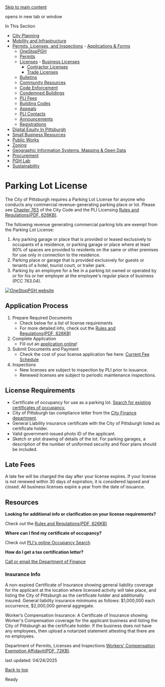 [Skip to main content](https://www.pittsburghpa.gov/Business-Development/Permits-Licenses-and-Inspections/Licenses/Business-Licenses/Parking-Lot-License#main-content)

opens in new tab or window

In This Section

- [City Planning](https://www.pittsburghpa.gov/Business-Development/City-Planning)
- [Mobility and Infrastructure](https://www.pittsburghpa.gov/Business-Development/Mobility-and-Infrastructure)
- [Permits, Licenses, and Inspections](https://www.pittsburghpa.gov/Business-Development/Permits-Licenses-and-Inspections)  - [Applications & Forms](https://www.pittsburghpa.gov/Business-Development/Permits-Licenses-and-Inspections/Applications-Forms)
  - [OneStopPGH](https://www.pittsburghpa.gov/Business-Development/Permits-Licenses-and-Inspections/OneStopPGH)
  - [Permits](https://www.pittsburghpa.gov/Business-Development/Permits-Licenses-and-Inspections/Permits)
  - [Licenses](https://www.pittsburghpa.gov/Business-Development/Permits-Licenses-and-Inspections/Licenses)    - [Business Licenses](https://www.pittsburghpa.gov/Business-Development/Permits-Licenses-and-Inspections/Licenses/Business-Licenses)
    - [Contractor Licenses](https://www.pittsburghpa.gov/Business-Development/Permits-Licenses-and-Inspections/Licenses/Contractor-Licenses)
    - [Trade Licenses](https://www.pittsburghpa.gov/Business-Development/Permits-Licenses-and-Inspections/Licenses/Trade-Licenses)
  - [Bulletins](https://www.pittsburghpa.gov/Business-Development/Permits-Licenses-and-Inspections/PLI-Bulletins)
  - [Community Resources](https://www.pittsburghpa.gov/Business-Development/Permits-Licenses-and-Inspections/Community-Resources)
  - [Code Enforcement](https://www.pittsburghpa.gov/Business-Development/Permits-Licenses-and-Inspections/Code-Enforcement)
  - [Condemned Buildings](https://www.pittsburghpa.gov/Business-Development/Permits-Licenses-and-Inspections/Condemned-Buildings)
  - [PLI Fees](https://www.pittsburghpa.gov/Business-Development/Permits-Licenses-and-Inspections/Fees)
  - [Building Codes](https://www.pittsburghpa.gov/Business-Development/Permits-Licenses-and-Inspections/Building-Codes)
  - [Appeals](https://www.pittsburghpa.gov/Business-Development/Permits-Licenses-and-Inspections/Appeals)
  - [PLI Contacts](https://www.pittsburghpa.gov/Business-Development/Permits-Licenses-and-Inspections/Contacts)
  - [Announcements](https://www.pittsburghpa.gov/Business-Development/Permits-Licenses-and-Inspections/Announcements)
  - [Registrations](https://www.pittsburghpa.gov/Business-Development/Permits-Licenses-and-Inspections/Registrations)
- [Digital Equity In Pittsburgh](https://www.pittsburghpa.gov/Business-Development/Digital-Equity-In-Pittsburgh)
- [Small Business Resources](https://www.pittsburghpa.gov/Business-Development/Small-Business-Resources)
- [Public Works](https://www.pittsburghpa.gov/Business-Development/Public-Works)
- [Zoning](https://www.pittsburghpa.gov/Business-Development/Zoning)
- [Geographic Information Systems, Mapping & Open Data](https://www.pittsburghpa.gov/Business-Development/Geographic-Information-Systems-Mapping-Open-Data)
- [Procurement](https://www.pittsburghpa.gov/Business-Development/Procurement)
- [PGH Lab](https://www.pittsburghpa.gov/Business-Development/PGH-Lab)
- [Sustainability](https://www.pittsburghpa.gov/Business-Development/Sustainability)

# Parking Lot License

The City of Pittsburgh requires a Parking Lot License for anyone who conducts any commercial revenue-generating parking place or lot. Please see [Chapter 763](https://ecode360.com/45465032#45465032) of the City Code and the PLI Licensing [Rules and Regulations(PDF, 626KB)](https://www.pittsburghpa.gov/files/assets/city/v/1/pli/documents/licensing_rules_regulations.pdf).

The following revenue generating commercial parking lots are exempt from the Parking Lot License:

1. Any parking garage or place that is provided or leased exclusively to occupants of a residence, or parking garage or place where at least 80% of spaces are provided to residents on the same or other premises for use only in connection to the residence.
2. Parking place or garage that is provided exclusively for guests or tenants of a hotel, tourist court, or trailer park.
3. Parking by an employee for a fee in a parking lot owned or operated by or for his or her employer at the employee's regular place of business (PCC 763.04).

[![OneStopPGH website](https://www.pittsburghpa.gov/files/assets/city/v/1/pli/images/4411_onestoppgh-banner.png)](https://onestoppgh.pittsburghpa.gov/pghprod/pub/lms/Login.aspx)

## Application Process

1. Prepare Required Documents
   - Check below for a list of license requirements
   - For more detailed info, check out the [Rules and Regulations(PDF, 626KB)](https://www.pittsburghpa.gov/files/assets/city/v/1/pli/documents/licensing_rules_regulations.pdf)
2. Complete Application
   - Fill out an [application online](https://onestoppgh.pittsburghpa.gov/pghprod/pub/lms/Login.aspx)!
3. Submit Documents and Payment
   - Check the cost of your license application fee here: [Current Fee Schedule](https://www.pittsburghpa.gov/Business-Development/Permits-Licenses-and-Inspections/Fees)
4. Inspections
   - New licenses are subject to inspection by PLI prior to issuance.
   - Renewed licenses are subject to periodic maintenance inspections.

## License Requirements

- Certificate of occupancy for use as a parking lot. [Search for existing certificates of occupancy.](https://www.pittsburghpa.gov/Business-Development/Permits-Licenses-and-Inspections/Applications-Forms/Other-Applications-Forms/Online-Occupancy-Search)
- City of Pittsburgh tax compliance letter from the [City Finance department](https://www.pittsburghpa.gov/City-Government/Finance-Budget/New-Business-Registration).
- General Liability insurance certificate with the City of Pittsburgh listed as certificate holder.
- Valid government-issued photo ID of the applicant.
- Sketch or plot drawing of details of the lot. For parking garages, a description of the number of uniformed security and floor plans should be included.

## Late Fees

A late fee will be charged the day after your license expires. If your license is not renewed within 30 days of expiration, it is considered lapsed and closed. All business licenses expire a year from the date of issuance.

## Resources

**Looking for additional info or clarification on your license requirements?**

Check out the [Rules and Regulations(PDF, 626KB)](https://www.pittsburghpa.gov/files/assets/city/v/1/pli/documents/licensing_rules_regulations.pdf)

**Where can I find my certificate of occupancy?**

Check out [PLI's online Occupancy Search](https://www.pittsburghpa.gov/Business-Development/Permits-Licenses-and-Inspections/Applications-Forms/Other-Applications-Forms/Online-Occupancy-Search)

**How do I get a tax certification letter?**

[Call or email the Department of Finance](https://www.pittsburghpa.gov/City-Government/Finance-Budget/Real-Estate/Contact-Finance)

### Insurance Info

A non-expired Certificate of Insurance showing general liability coverage for the applicant at the location where licensed activity will take place, and listing the City of Pittsburgh as the certificate holder and additionally insured. General liability insurance minimums as follows: $1,000,000 each occurrence, $2,000,000 general aggregate.

Worker’s Compensation Insurance: A Certificate of Insurance showing Worker's Compensation coverage for the applicant business and listing the City of Pittsburgh as the certificate holder. If the business does not have any employees, then upload a notarized statement attesting that there are no employees.

Department of Permits, Licenses and Inspections [Workers' Compensation Exemption Affidavit(PDF, 72KB)](https://www.pittsburghpa.gov/files/assets/city/v/1/pli/documents/4714_workers_comp_exemption_affidavit.pdf).

last updated: 04/24/2025

[Back to top](https://www.pittsburghpa.gov/Business-Development/Permits-Licenses-and-Inspections/Licenses/Business-Licenses/Parking-Lot-License#body-top)

Ready
